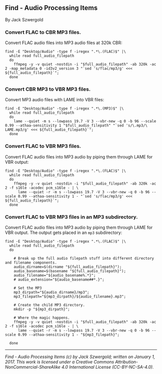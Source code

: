 ## Find - Audio Processing Items

By Jack Szwergold

### Convert FLAC to CBR MP3 files.

Convert FLAC audio files into MP3 audio files at 320k CBR:

    find -E "Desktop/Audio" -type f -iregex ".*\.(FLAC)$" |\
      while read full_audio_filepath
      do
        ffmpeg -y -v quiet -nostdin -i "$full_audio_filepath" -ab 320k -ac 2 -map_metadata 0 -id3v2_version 3 "`sed 's/flac/mp3/g' <<< ${full_audio_filepath}`";
      done

### Convert CBR MP3 to VBR MP3 files.

Convert MP3 audio files with LAME into VBR files:

    find -E "Desktop/Audio" -type f -iregex ".*\.(MP3)$" |\
      while read full_audio_filepath
      do
        lame --quiet -m s --lowpass 19.7 -V 3 --vbr-new -q 0 -b 96 --scale 0.99 --athaa-sensitivity 1 "$full_audio_filepath" "`sed 's/\.mp3/\ LAME.mp3/g' <<< ${full_audio_filepath}`";
      done

### Convert FLAC to VBR MP3 files.

Convert FLAC audio files into MP3 audio by piping them through LAME for VBR output:

    find -E "Desktop/Audio" -type f -iregex ".*\.(FLAC)$" |\
      while read full_audio_filepath
      do
        ffmpeg -y -v quiet -nostdin -i "$full_audio_filepath" -ab 320k -ac 2 -f s16le -acodec pcm_s16le - | \
          lame --quiet -r -m s --lowpass 19.7 -V 3 --vbr-new -q 0 -b 96 --scale 0.99 --athaa-sensitivity 1 - "`sed 's/flac/mp3/g' <<< ${full_audio_filepath}`";
      done

### Convert FLAC to VBR MP3 files in an MP3 subdirectory.

Convert FLAC audio files into MP3 audio by piping them through LAME for VBR output. The output gets placed in an `mp3` subdirectory:

    find -E "Desktop/Audio" -type f -iregex ".*\.(FLAC)$" |\
      while read full_audio_filepath
      do

        # Break up the full audio filepath stuff into different directory and filename components.
        audio_dirname=$(dirname "${full_audio_filepath}");
        audio_basename=$(basename "${full_audio_filepath}");
        audio_filename="${audio_basename%.*}";
        # audio_extension="${audio_basename##*.}";

        # Set the MP3
        mp3_dirpath="${audio_dirname}/mp3";
        mp3_filepath="${mp3_dirpath}/${audio_filename}.mp3";

        # Create the child MP3 directory.
        mkdir -p "${mp3_dirpath}";

        # Where the magic happens.
        ffmpeg -y -v quiet -nostdin -i "$full_audio_filepath" -ab 320k -ac 2 -f s16le -acodec pcm_s16le - | \
          lame --quiet -r -m s --lowpass 19.7 -V 3 --vbr-new -q 0 -b 96 --scale 0.99 --athaa-sensitivity 1 - "${mp3_filepath}";

      done

***

*Find - Audio Processing Items (c) by Jack Szwergold; written on January 1, 2017. This work is licensed under a Creative Commons Attribution-NonCommercial-ShareAlike 4.0 International License (CC-BY-NC-SA-4.0).*